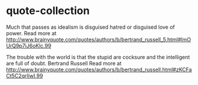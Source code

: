 quote-collection
================
Much that passes as idealism is disguised hatred or disguised love of power.
Read more at http://www.brainyquote.com/quotes/authors/b/bertrand_russell_5.html#ImOUrQ9p7iJ6oKlc.99 

The trouble with the world is that the stupid are cocksure and the intelligent are full of doubt.
Bertrand Russell 
Read more at http://www.brainyquote.com/quotes/authors/b/bertrand_russell.html#zKCFaCt5C2qrIiwI.99 

